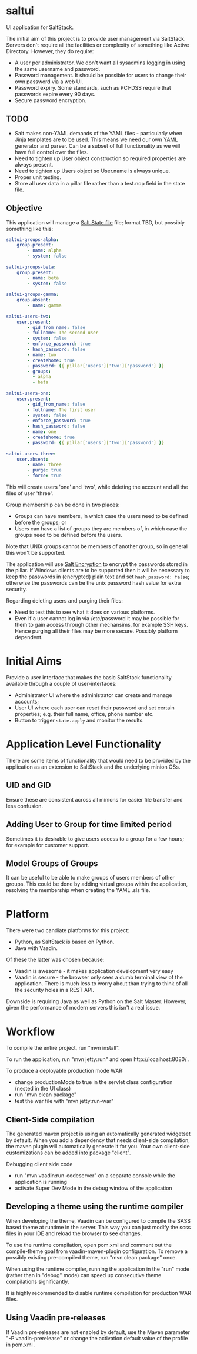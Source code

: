 saltui
==============

UI application for SaltStack.

The initial aim of this project is to provide user management via SaltStack.
Servers don't require all the facilities or complexity of something like
Active Directory. However, they do require:
* A user per administrator. We don't want all sysadmins logging in using the 
same username and password.
* Password management. It should be possible for users to change their own
password via a web UI.
* Password expiry. Some standards, such as PCI-DSS require that passwords
expire every 90 days. 
* Secure password encryption. 

## TODO
* Salt makes non-YAML demands of the YAML files - particularly when Jinja templates are to be used.
  This means we need our own YAML generator and parser. Can be a subset of full functionality
  as we will have full control over the files.
* Need to tighten up User object construction so required properties are always present.
* Need to tighten up Users object so User.name is always unique.
* Proper unit testing.
* Store all user data in a pillar file rather than a test.nop field in the state file.

## Objective
This application will manage a [Salt State file](https://docs.saltstack.com/en/latest/topics/tutorials/starting_states.html) 
file; format TBD, but possibly something like this:
```yaml
saltui-groups-alpha:
    group.present:
        - name: alpha
        - system: false
        
saltui-groups-beta:
    group.present:
        - name: beta
        - system: false
        
saltui-groups-gamma:
    group.absent:
        - name: gamma    
        
saltui-users-two:
    user.present:
        - gid_from_name: false
        - fullname: The second user
        - system: false
        - enforce_password: true
        - hash_password: false
        - name: two
        - createhome: true
        - password: {{ pillar['users']['two']['password'] }}
        - groups: 
          - alpha
          - beta
        
saltui-users-one:
    user.present:
        - gid_from_name: false
        - fullname: The first user
        - system: false
        - enforce_password: true
        - hash_password: false
        - name: one
        - createhome: true
        - password: {{ pillar['users']['two']['password'] }}
        
saltui-users-three:
    user.absent:
        - name: three
        - purge: true
        - force: true
```

This will create users 'one' and 'two', while deleting the account and all the files of user 'three'.

Group membership can be done in two places:
* Groups can have members, in which case the users need to be defined before the groups; or
* Users can have a list of groups they are members of, in which case the groups need to be defined before the users.

Note that UNIX groups cannot be members of another group, so in general this won't be supported. 

The application will use [Salt Encryption](https://docs.saltstack.com/en/latest/topics/pillar/index.html#pillar-encryption)
to encrypt the passwords stored in the pillar. If Windows clients are to be supported then it will be necessary to keep 
the passwords in (encrypted) plain text and set `hash_password: false`; otherwise the passwords can be the unix password 
hash value for extra security.

Regarding deleting users and purging their files:
* Need to test this to see what it does on various platforms.
* Even if a user cannot log in via /etc/password it may be possible for them to gain access through other mechansims,
for example SSH keys. Hence purging all their files may be more secure. Possibly platform dependent.

# Initial Aims
Provide a user interface that makes the basic SaltStack functionality available through a couple of user-interfaces:
* Administrator UI where the administrator can create and manage accounts;
* User UI where each user can reset their password and set certain properties; e.g. their full name, office, phone number etc.
* Button to trigger `state.apply` and monitor the results.

# Application Level Functionality
There are some items of functionality that would need to be provided by the application as an 
extension to SaltStack and the underlying minion OSs.

## UID and GID
Ensure these are consistent across all minions for easier file transfer and less confusion.

## Adding User to Group for time limited period
Sometimes it is desirable to give users access to a group for a few hours; for example for customer support.

## Model Groups of Groups
It can be useful to be able to make groups of users members of other groups. This could be done
by adding virtual groups within the application, resolving the membership when creating the 
YAML .sls file.

Platform
========
There were two candiate platforms for this project:
* Python, as SaltStack is based on Python.
* Java with Vaadin.

Of these the latter was chosen because:
* Vaadin is awesome - it makes application development very easy
* Vaadin is secure - the browser only sees a dumb terminal view of the 
application. There is much less to worry about than trying to think of all
the security holes in a REST API.

Downside is requiring Java as well as Python on the Salt Master. However,
given the performance of modern servers this isn't a real issue.


Workflow
========

To compile the entire project, run "mvn install".

To run the application, run "mvn jetty:run" and open http://localhost:8080/ .

To produce a deployable production mode WAR:
- change productionMode to true in the servlet class configuration (nested in the UI class)
- run "mvn clean package"
- test the war file with "mvn jetty:run-war"

Client-Side compilation
-------------------------

The generated maven project is using an automatically generated widgetset by default. 
When you add a dependency that needs client-side compilation, the maven plugin will 
automatically generate it for you. Your own client-side customizations can be added into
package "client".

Debugging client side code
  - run "mvn vaadin:run-codeserver" on a separate console while the application is running
  - activate Super Dev Mode in the debug window of the application

Developing a theme using the runtime compiler
-------------------------

When developing the theme, Vaadin can be configured to compile the SASS based
theme at runtime in the server. This way you can just modify the scss files in
your IDE and reload the browser to see changes.

To use the runtime compilation, open pom.xml and comment out the compile-theme 
goal from vaadin-maven-plugin configuration. To remove a possibly existing 
pre-compiled theme, run "mvn clean package" once.

When using the runtime compiler, running the application in the "run" mode 
(rather than in "debug" mode) can speed up consecutive theme compilations
significantly.

It is highly recommended to disable runtime compilation for production WAR files.

Using Vaadin pre-releases
-------------------------

If Vaadin pre-releases are not enabled by default, use the Maven parameter
"-P vaadin-prerelease" or change the activation default value of the profile in pom.xml .
